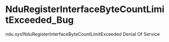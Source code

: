 # NduRegisterInterfaceByteCountLimitExceeded_Bug
ndu.sys!NduRegisterInterfaceByteCountLimitExceeded Denial Of Service
